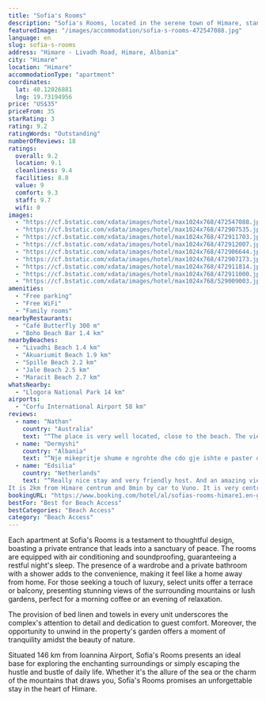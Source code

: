 ```yaml
---
title: "Sofia's Rooms"
description: "Sofia's Rooms, located in the serene town of Himare, stands a mere 2."
featuredImage: "/images/accommodation/sofia-s-rooms-472547088.jpg"
language: en
slug: sofia-s-rooms
address: "Himare - Livadh Road, Himare, Albania"
city: "Himare"
location: "Himare"
accommodationType: "apartment"
coordinates:
  lat: 40.12026881
  lng: 19.73194956
price: "US$35"
priceFrom: 35
starRating: 3
rating: 9.2
ratingWords: "Outstanding"
numberOfReviews: 18
ratings:
  overall: 9.2
  location: 9.1
  cleanliness: 9.4
  facilities: 8.8
  value: 9
  comfort: 9.3
  staff: 9.7
  wifi: 0
images:
  - "https://cf.bstatic.com/xdata/images/hotel/max1024x768/472547088.jpg?k=a75d006677b1589ab1773c93c8e716dda7e1082abe52391dbbcab8f624ba5bf1&o=&hp=1"
  - "https://cf.bstatic.com/xdata/images/hotel/max1024x768/472907535.jpg?k=a279bcd7f571fa9856d93b33d57fa83b4e2d39bbe97bf75faebe9c57647b31f7&o=&hp=1"
  - "https://cf.bstatic.com/xdata/images/hotel/max1024x768/472911703.jpg?k=7795525a337f9135ab9b572209550b23de420a021365e3f6b78a9a41f1203cd7&o=&hp=1"
  - "https://cf.bstatic.com/xdata/images/hotel/max1024x768/472912007.jpg?k=bacaa481c1c85e71f14dc6dbd864584d0a6386914ef35e86f772fb0a51c4c573&o=&hp=1"
  - "https://cf.bstatic.com/xdata/images/hotel/max1024x768/472906644.jpg?k=a445b5a0cb5411893ce115a6b977f07df4e9651ae2f05f68ead9c11899f01588&o=&hp=1"
  - "https://cf.bstatic.com/xdata/images/hotel/max1024x768/472907173.jpg?k=590ec739d5c9f0255da0b9f3a941d78e305c8a27e558599080b954d642c59e0e&o=&hp=1"
  - "https://cf.bstatic.com/xdata/images/hotel/max1024x768/472911814.jpg?k=d0185eba1fa677b5dab3bae1352f06f9c9fbb35398928457724d73c64f069e0f&o=&hp=1"
  - "https://cf.bstatic.com/xdata/images/hotel/max1024x768/472911000.jpg?k=08774f1332740368cbadb22f466f2798b5ee7c51b01be623a4dbf0d049036856&o=&hp=1"
  - "https://cf.bstatic.com/xdata/images/hotel/max1024x768/529009003.jpg?k=f8b6c7bdf26a416318b404be07f5cf6203bedd64610e76fd28ad2e0de0847e3d&o=&hp=1"
amenities:
  - "Free parking"
  - "Free WiFi"
  - "Family rooms"
nearbyRestaurants:
  - "Café Butterfly 300 m"
  - "Boho Beach Bar 1.4 km"
nearbyBeaches:
  - "Livadhi Beach 1.4 km"
  - "Akuariumit Beach 1.9 km"
  - "Spille Beach 2.2 km"
  - "Jale Beach 2.5 km"
  - "Maracit Beach 2.7 km"
whatsNearby:
  - "Llogora National Park 14 km"
airports:
  - "Corfu International Airport 58 km"
reviews:
  - name: "Nathan"
    country: "Australia"
    text: "“The place is very well located, close to the beach. The view from the balcony is beautiful and the owners are very very helpful. I would come again!”"
  - name: "Dermyshi"
    country: "Albania"
    text: "“Nje mikepritje shume e ngrohte dhe cdo gje ishte e paster dhe sic dukej ne foto . kishin menduar dhe per detajet me te vogla.”"
  - name: "Edsilia"
    country: "Netherlands"
    text: "“Really nice stay and very friendly host. And an amazing view!
It is 2km from Himare centrum and 8min by car to Vuno. It is very central located. Tip; the apartment is after the gas station Alpet on your left”"
bookingURL: "https://www.booking.com/hotel/al/sofias-rooms-himare1.en-gb.html?aid=8035640"
bestFor: "Best for Beach Access"
bestCategories: "Beach Access"
category: "Beach Access"
---
```


Each apartment at Sofia's Rooms is a testament to thoughtful design, boasting a private entrance that leads into a sanctuary of peace. The rooms are equipped with air conditioning and soundproofing, guaranteeing a restful night's sleep. The presence of a wardrobe and a private bathroom with a shower adds to the convenience, making it feel like a home away from home. For those seeking a touch of luxury, select units offer a terrace or balcony, presenting stunning views of the surrounding mountains or lush gardens, perfect for a morning coffee or an evening of relaxation.

The provision of bed linen and towels in every unit underscores the complex's attention to detail and dedication to guest comfort. Moreover, the opportunity to unwind in the property's garden offers a moment of tranquility amidst the beauty of nature.

Situated 146 km from Ioannina Airport, Sofia's Rooms presents an ideal base for exploring the enchanting surroundings or simply escaping the hustle and bustle of daily life. Whether it's the allure of the sea or the charm of the mountains that draws you, Sofia's Rooms promises an unforgettable stay in the heart of Himare.